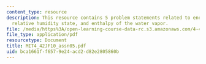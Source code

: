 ```yaml
---
content_type: resource
description: This resource contains 5 problem statements related to energy requirement,
  relative humidity state, and enthalpy of the water vapor.
file: /media/https%3A/open-learning-course-data-rc.s3.amazonaws.com/4-42j-fundamentals-of-energy-in-buildings-fall-2010/bca1661ff6579e24acd2d82e2805860b_MIT4_42JF10_assn05.pdf
file_type: application/pdf
resourcetype: Document
title: MIT4_42JF10_assn05.pdf
uid: bca1661f-f657-9e24-acd2-d82e2805860b
---
```

